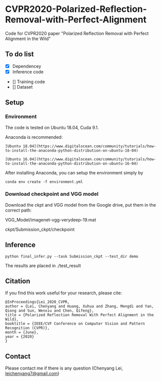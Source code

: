 # CVPR2020-Polarized-Reflection-Removal-with-Perfect-Alignment
Code for CVPR2020 paper "Polarized Reflection Removal with Perfect Alignment in the Wild"
## To do list
- [x] Dependencey
- [x] Inference code
- [] Training code
- [] Dataset

## Setup

### Environment
The code is tested on Ubuntu 18.04, Cuda 9.1.

Anaconda is recommended: 

    [Ubuntu 18.04](https://www.digitalocean.com/community/tutorials/how-to-install-the-anaconda-python-distribution-on-ubuntu-18-04)

    [Ubuntu 16.04](https://www.digitalocean.com/community/tutorials/how-to-install-the-anaconda-python-distribution-on-ubuntu-16-04)

After installing Anaconda, you can setup the environment simply by

```
conda env create -f environment.yml
```

### Download checkpoint and VGG model

Download the ckpt and VGG model from the Google drive, put them in the correct path:

VGG_Model/imagenet-vgg-verydeep-19.mat

ckpt/Submission_ckpt/checkpoint


## Inference
```
python final_infer.py --task Submission_ckpt --test_dir demo
```

The results are placed in ./test_result


## Citation
If you find this work useful for your research, please cite:
```
@InProceedings{Lei_2020_CVPR,
author = {Lei, Chenyang and Huang, Xuhua and Zhang, Mengdi and Yan, Qiong and Sun, Wenxiu and Chen, Qifeng},
title = {Polarized Reflection Removal With Perfect Alignment in the Wild},
booktitle = {IEEE/CVF Conference on Computer Vision and Pattern Recognition (CVPR)},
month = {June},
year = {2020}
}
```

## Contact
Please contact me if there is any question (Chenyang Lei, leichenyang7@gmail.com)
